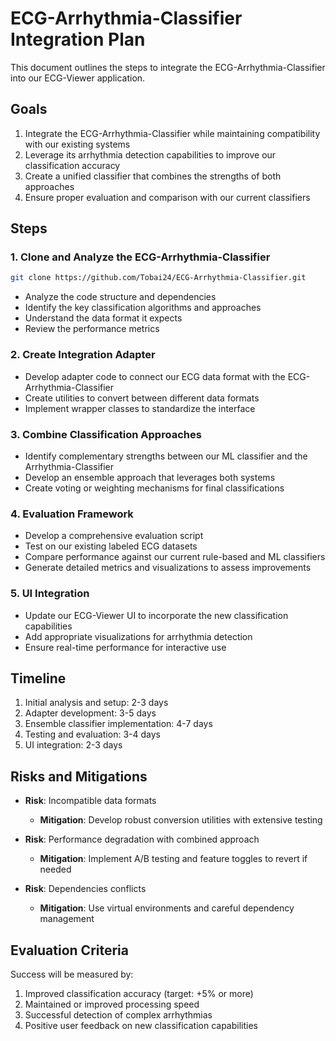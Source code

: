 # ECG-Arrhythmia-Classifier Integration Plan

This document outlines the steps to integrate the ECG-Arrhythmia-Classifier into our ECG-Viewer application.

## Goals

1. Integrate the ECG-Arrhythmia-Classifier while maintaining compatibility with our existing systems
2. Leverage its arrhythmia detection capabilities to improve our classification accuracy
3. Create a unified classifier that combines the strengths of both approaches
4. Ensure proper evaluation and comparison with our current classifiers

## Steps

### 1. Clone and Analyze the ECG-Arrhythmia-Classifier

```bash
git clone https://github.com/Tobai24/ECG-Arrhythmia-Classifier.git
```

- Analyze the code structure and dependencies
- Identify the key classification algorithms and approaches
- Understand the data format it expects
- Review the performance metrics

### 2. Create Integration Adapter

- Develop adapter code to connect our ECG data format with the ECG-Arrhythmia-Classifier
- Create utilities to convert between different data formats
- Implement wrapper classes to standardize the interface

### 3. Combine Classification Approaches

- Identify complementary strengths between our ML classifier and the Arrhythmia-Classifier
- Develop an ensemble approach that leverages both systems
- Create voting or weighting mechanisms for final classifications

### 4. Evaluation Framework

- Develop a comprehensive evaluation script
- Test on our existing labeled ECG datasets
- Compare performance against our current rule-based and ML classifiers
- Generate detailed metrics and visualizations to assess improvements

### 5. UI Integration

- Update our ECG-Viewer UI to incorporate the new classification capabilities
- Add appropriate visualizations for arrhythmia detection
- Ensure real-time performance for interactive use

## Timeline

1. Initial analysis and setup: 2-3 days
2. Adapter development: 3-5 days
3. Ensemble classifier implementation: 4-7 days
4. Testing and evaluation: 3-4 days
5. UI integration: 2-3 days

## Risks and Mitigations

- **Risk**: Incompatible data formats
  - **Mitigation**: Develop robust conversion utilities with extensive testing

- **Risk**: Performance degradation with combined approach
  - **Mitigation**: Implement A/B testing and feature toggles to revert if needed

- **Risk**: Dependencies conflicts
  - **Mitigation**: Use virtual environments and careful dependency management

## Evaluation Criteria

Success will be measured by:
1. Improved classification accuracy (target: +5% or more)
2. Maintained or improved processing speed
3. Successful detection of complex arrhythmias
4. Positive user feedback on new classification capabilities 